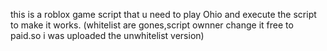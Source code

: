 this is a roblox game script that u need to play Ohio and execute the script to make it works.
(whitelist are gones,script ownner change it free to paid.so i was uploaded the unwhitelist version)

